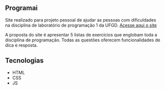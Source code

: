 ## Programai
Site realizado para projeto pessoal de ajudar as pessoas com dificuldades na disciplina de laboratório de programação 1 da UFGD. [Acesse aqui o site](https://programai.surge.sh)

A proposta do site é apresentar 5 listas de exercícios que englobam toda a disciplina de programação. Todas as questões oferecem funcionalidades de dica e resposta.
## Tecnologias
 - HTML
 - CSS
 - JS
